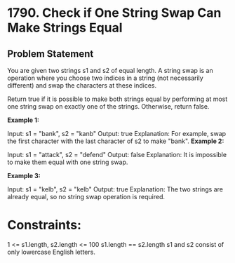 # 1790. Check if One String Swap Can Make Strings Equal

## Problem Statement
You are given two strings s1 and s2 of equal length. A string swap is an operation where you choose two indices in a string (not necessarily different) and swap the characters at these indices.

Return true if it is possible to make both strings equal by performing at most one string swap on exactly one of the strings. Otherwise, return false.

 

**Example 1:**

Input: s1 = "bank", s2 = "kanb"
Output: true
Explanation: For example, swap the first character with the last character of s2 to make "bank".
**Example 2:**

Input: s1 = "attack", s2 = "defend"
Output: false
Explanation: It is impossible to make them equal with one string swap.

**Example 3:**

Input: s1 = "kelb", s2 = "kelb"
Output: true
Explanation: The two strings are already equal, so no string swap operation is required.
 

# Constraints:

1 <= s1.length, s2.length <= 100
s1.length == s2.length
s1 and s2 consist of only lowercase English letters.